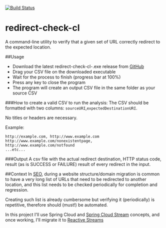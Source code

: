 [![Build Status](https://travis-ci.org/salvatorenovelli/redirect-check-cl.svg?branch=master)](https://travis-ci.org/salvatorenovelli/redirect-check-cl)
# redirect-check-cl

A command-line utility to verify that a given set of URL correctly redirect to the expected location. 

##Usage

- Download the latest redirect-check-cl-<version>.exe release from [GitHub][1]
- Drag your CSV file on the downloaded executable
- Wait for the process to finish (progress bar at 100%)
- Press any key to close the program
- The program will create an output CSV file in the same folder as your source CSV



###How to create a valid CSV to run the analysis:
The CSV should be formatted with two columns: `sourceURI`,`expectedDestinationURI`.

No titles or headers are necessary.

Example: 

    http://example.com, http://www.example.com
    http://www.example.com/nonexistentpage, http://www.example.com/notfound
    ...etc...
    

###Output
A csv file with the actual redirect destination, HTTP status code, result (as is SUCCESS or FAILURE) result of every redirect in the input.
   


##Context
In [SEO][2], during a website structure/domain migration is common to have a very long list of URLs that need to be redirected to another location, and this list needs to be checked periodically for completion and regression.

Creating such list is already cumbersome but verifying it (periodically) is repetitive, therefore should (must!) be automated. 

In this project I'll use Spring Cloud and [Spring Cloud Stream][3] concepts, and once working, I'll migrate it to [Reactive Streams][4]


  [1]: https://github.com/salvatorenovelli/redirect-check-cl/releases
  [2]: https://en.wikipedia.org/wiki/Search_engine_optimization
  [3]: https://cloud.spring.io/spring-cloud-stream/
  [4]: https://spring.io/blog/2016/02/09/reactive-spring